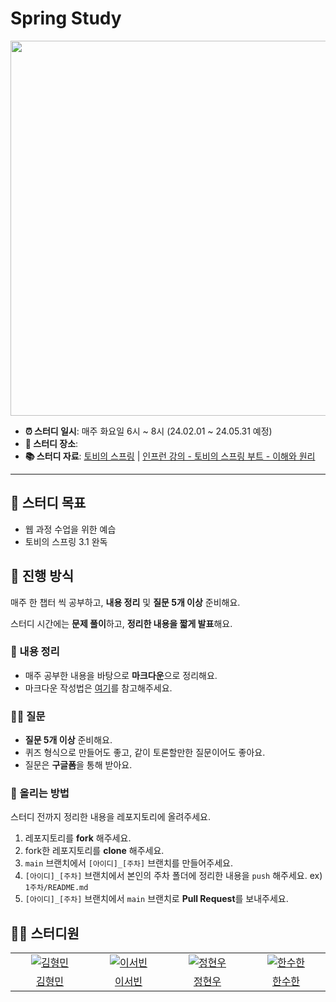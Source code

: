 # Spring Study

<img src="https://github.com/SSAFY-11th-SEOUL16/spring-study/assets/70849467/72fbfe34-6477-4442-a95f-54c23645f891" width="600">

- **⏰ 스터디 일시**: 매주 화요일 6시 ~ 8시 (24.02.01 ~ 24.05.31 예정)
- **🏫 스터디 장소**: 
- **📚 스터디 자료**: [토비의 스프링](https://product.kyobobook.co.kr/detail/S000000935360) | [인프런 강의 - 토비의 스프링 부트 - 이해와 원리](https://www.inflearn.com/course/%ED%86%A0%EB%B9%84-%EC%8A%A4%ED%94%84%EB%A7%81%EB%B6%80%ED%8A%B8-%EC%9D%B4%ED%95%B4%EC%99%80%EC%9B%90%EB%A6%AC)

---
## 🎯 스터디 목표
- 웹 과정 수업을 위한 예습
- 토비의 스프링 3.1 완독

## 🚀 진행 방식

매주 한 챕터 씩 공부하고, **내용 정리** 및 **질문 5개 이상** 준비해요.

스터디 시간에는 **문제 풀이**하고, **정리한 내용을 짧게 발표**해요.

### 📝 내용 정리

- 매주 공부한 내용을 바탕으로 **마크다운**으로 정리해요.
- 마크다운 작성법은 [여기](https://gist.github.com/ihoneymon/652be052a0727ad59601)를 참고해주세요.

### 🙋‍♂️ 질문

- **질문 5개 이상** 준비해요.
- 퀴즈 형식으로 만들어도 좋고, 같이 토론할만한 질문이어도 좋아요.
- 질문은 **구글폼**을 통해 받아요. 

### 📌 올리는 방법

스터디 전까지 정리한 내용을 레포지토리에 올려주세요.

1. 레포지토리를 **fork** 해주세요.
2. fork한 레포지토리를 **clone** 해주세요.
3. `main` 브랜치에서 `[아이디]_[주차]` 브랜치를 만들어주세요.
4. `[아이디]_[주차]` 브랜치에서 본인의 주차 폴더에 정리한 내용을 `push` 해주세요. ex) `1주차/README.md`
5. `[아이디]_[주차]` 브랜치에서 `main` 브랜치로 **Pull Request**를 보내주세요.

## 🏃‍♂️ 스터디원

<table>
  <tr>
    <td align="center" width="150px">
      <a href="https://github.com/fkgnssla" target="_blank">
        <img src="https://avatars.githubusercontent.com/u/92067099?v=4" alt="김형민" />
      </a>
    </td>
    <td align="center" width="150px">
      <a href="https://github.com/leeseobin00" target="_blank">
        <img src="https://avatars.githubusercontent.com/u/70849467?v=4" alt="이서빈" />
      </a>
    </td>
    <td align="center" width="150px">
      <a href="https://github.com/cookingTorch" target="_blank">
        <img src="https://avatars.githubusercontent.com/u/129820807?v=4" alt="정현우" />
      </a>
    </td>
    <td align="center" width="150px">
      <a href="https://github.com/sem1308" target="_blank">
        <img src="https://avatars.githubusercontent.com/u/43841214?v=4" alt="한수한" />
      </a>
    </td>
  </tr>
  <tr>
   <td align="center">
      <a href="https://github.com/fkgnssla" target="_blank">
        김형민
      </a>
    </td>
     <td align="center">
      <a href="https://github.com/leeseobin00" target="_blank">
        이서빈
      </a>
    </td>
     <td align="center">
      <a href="https://github.com/HOAN-C" target="_blank">
        정현우
      </a>
    </td>
     <td align="center">
      <a href="https://github.com/isaac8570" target="_blank">
        한수한
      </a>
    </td>
  </tr>
<table>
